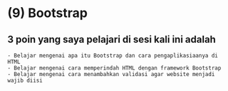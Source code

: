 # (9) Bootstrap

## 3 poin yang saya pelajari di sesi kali ini adalah

    - Belajar mengenai apa itu Bootstrap dan cara pengaplikasiaanya di HTML
    - Belajar mengenai cara memperindah HTML dengan framework Bootstrap
    - Belajar mengenai cara menambahkan validasi agar website menjadi wajib diisi

